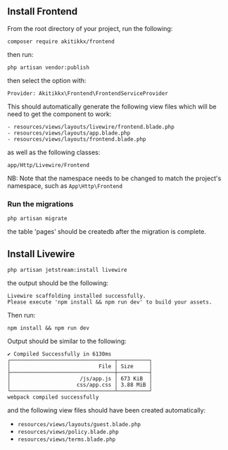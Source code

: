 ## Install Frontend

From the root directory of your project, run the following:

```
composer require akitikkx/frontend
```

then run:

```
php artisan vendor:publish
```

then select the option with:

```
Provider: Akitikkx\Frontend\FrontendServiceProvider
```

This should automatically generate the following 
view files which will be need to get the component to work:  

```
- resources/views/layouts/livewire/frontend.blade.php
- resources/views/layouts/app.blade.php
- resources/views/layouts/frontend.blade.php
```

as well as the following classes:

```
app/Http/Livewire/Frontend
```

NB: Note that the namespace needs to be changed to match the project's
namespace, such as `App\Http\Frontend`

### Run the migrations

```
php artisan migrate
```

the table 'pages' should be createdb after the migration is complete.

## Install Livewire
```
php artisan jetstream:install livewire
```
the output should be the following:

```
Livewire scaffolding installed successfully.
Please execute 'npm install && npm run dev' to build your assets.
```

Then run:

``
npm install && npm run dev
``

Output should be similar to the following:

```
✔ Compiled Successfully in 6130ms
┌─────────────────────────────────┬──────────┐
│                            File │ Size     │
├─────────────────────────────────┼──────────┤
│                      /js/app.js │ 673 KiB  │
│                     css/app.css │ 3.88 MiB │
└─────────────────────────────────┴──────────┘
webpack compiled successfully

```

and the following view files should have been created
automatically:

- `resources/views/layouts/guest.blade.php`
- `resources/views/policy.blade.php`
- `resources/views/terms.blade.php`
